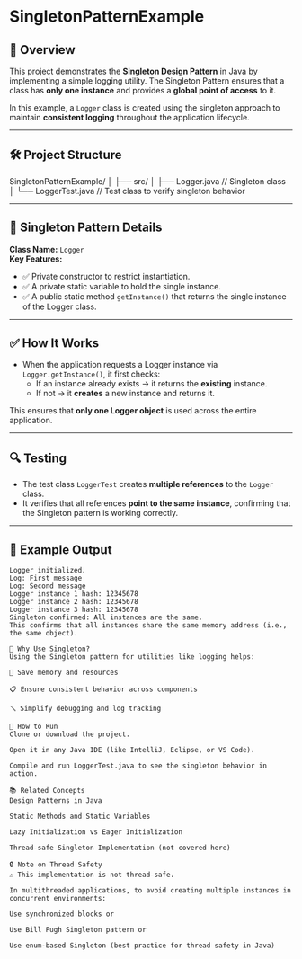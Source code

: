 # SingletonPatternExample

## 📌 Overview
This project demonstrates the **Singleton Design Pattern** in Java by implementing a simple logging utility. The Singleton Pattern ensures that a class has **only one instance** and provides a **global point of access** to it.

In this example, a `Logger` class is created using the singleton approach to maintain **consistent logging** throughout the application lifecycle.

---

## 🛠️ Project Structure

SingletonPatternExample/
│
├── src/
│ ├── Logger.java // Singleton class
│ └── LoggerTest.java // Test class to verify singleton behavior



---

## 🔁 Singleton Pattern Details

**Class Name:** `Logger`  
**Key Features:**
- ✅ Private constructor to restrict instantiation.
- ✅ A private static variable to hold the single instance.
- ✅ A public static method `getInstance()` that returns the single instance of the Logger class.

---

## ✅ How It Works

- When the application requests a Logger instance via `Logger.getInstance()`, it first checks:
  - If an instance already exists → it returns the **existing** instance.
  - If not → it **creates** a new instance and returns it.
  
This ensures that **only one Logger object** is used across the entire application.

---

## 🔍 Testing

- The test class `LoggerTest` creates **multiple references** to the `Logger` class.
- It verifies that all references **point to the same instance**, confirming that the Singleton pattern is working correctly.

---

## 📄 Example Output

```text
Logger initialized.
Log: First message
Log: Second message
Logger instance 1 hash: 12345678
Logger instance 2 hash: 12345678
Logger instance 3 hash: 12345678
Singleton confirmed: All instances are the same.
This confirms that all instances share the same memory address (i.e., the same object).

🧠 Why Use Singleton?
Using the Singleton pattern for utilities like logging helps:

💾 Save memory and resources

📋 Ensure consistent behavior across components

🪛 Simplify debugging and log tracking

🚀 How to Run
Clone or download the project.

Open it in any Java IDE (like IntelliJ, Eclipse, or VS Code).

Compile and run LoggerTest.java to see the singleton behavior in action.

📚 Related Concepts
Design Patterns in Java

Static Methods and Static Variables

Lazy Initialization vs Eager Initialization

Thread-safe Singleton Implementation (not covered here)

🔒 Note on Thread Safety
⚠️ This implementation is not thread-safe.

In multithreaded applications, to avoid creating multiple instances in concurrent environments:

Use synchronized blocks or

Use Bill Pugh Singleton pattern or

Use enum-based Singleton (best practice for thread safety in Java)

